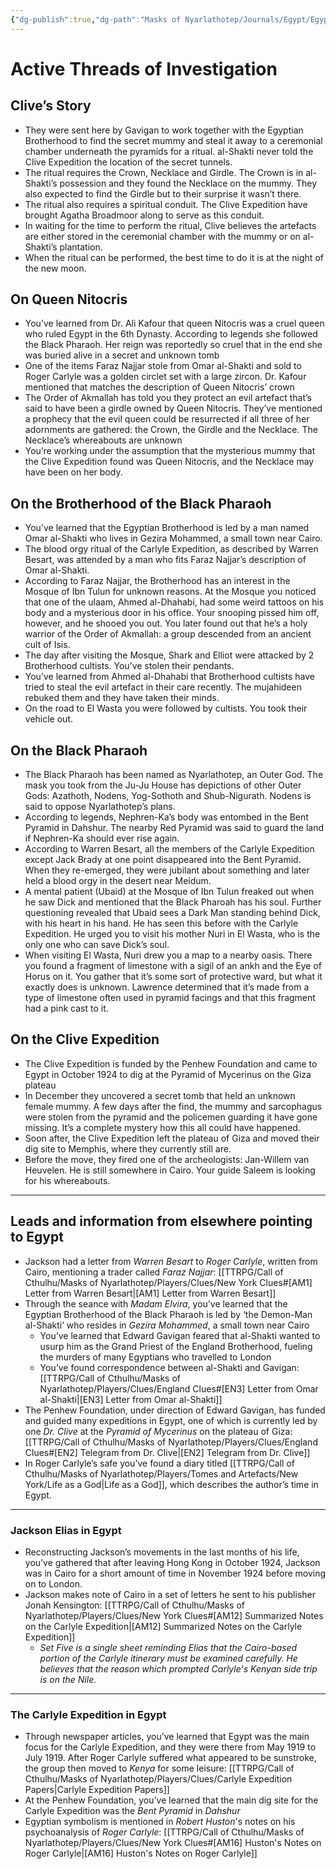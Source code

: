 ```yaml
---
{"dg-publish":true,"dg-path":"Masks of Nyarlathotep/Journals/Egypt/Egypt Leads.md","permalink":"/masks-of-nyarlathotep/journals/egypt/egypt-leads/","tags":["TTRPG/Games/MoN"]}
---
```


# Active Threads of Investigation

## Clive’s Story
- They were sent here by Gavigan to work together with the Egyptian Brotherhood to find the secret mummy and steal it away to a ceremonial chamber underneath the pyramids for a ritual. al-Shakti never told the Clive Expedition the location of the secret tunnels.
- The ritual requires the Crown, Necklace and Girdle. The Crown is in al-Shakti’s possession and they found the Necklace on the mummy. They also expected to find the Girdle but to their surprise it wasn’t there.
- The ritual also requires a spiritual conduit. The Clive Expedition have brought Agatha Broadmoor along to serve as this conduit.
- In waiting for the time to perform the ritual, Clive believes the artefacts are either stored in the ceremonial chamber with the mummy or on al-Shakti’s plantation.
- When the ritual can be performed, the best time to do it is at the night of the new moon.

## On Queen Nitocris
- You’ve learned from Dr. Ali Kafour that queen Nitocris was a cruel queen who ruled Egypt in the 6th Dynasty. According to legends she followed the Black Pharaoh. Her reign was reportedly so cruel that in the end she was buried alive in a secret and unknown tomb
- One of the items Faraz Najjar stole from Omar al-Shakti and sold to Roger Carlyle was a golden circlet set with a large zircon. Dr. Kafour mentioned that matches the description of Queen Nitocris’ crown
- The Order of Akmallah has told you they protect an evil artefact that’s said to have been a girdle owned by Queen Nitocris. They’ve mentioned a prophecy that the evil queen could be resurrected if all three of her adornments are gathered: the Crown, the Girdle and the Necklace. The Necklace’s whereabouts are unknown
- You’re working under the assumption that the mysterious mummy that the Clive Expedition found was Queen Nitocris, and the Necklace may have been on her body.

## On the Brotherhood of the Black Pharaoh
- You’ve learned that the Egyptian Brotherhood is led by a man named Omar al-Shakti who lives in Gezira Mohammed, a small town near Cairo.
- The blood orgy ritual of the Carlyle Expedition, as described by Warren Besart, was attended by a man who fits Faraz Najjar’s description of Omar al-Shakti.
- According to Faraz Najjar, the Brotherhood has an interest in the Mosque of Ibn Tulun for unknown reasons. At the Mosque you noticed that one of the ulaam, Ahmed al-Dhahabi, had some weird tattoos on his body and a mysterious door in his office. Your snooping pissed him off, however, and he shooed you out. You later found out that he’s a holy warrior of the Order of Akmallah: a group descended from an ancient cult of Isis.
- The day after visiting the Mosque, Shark and Elliot were attacked by 2 Brotherhood cultists. You’ve stolen their pendants.
- You’ve learned from Ahmed al-Dhahabi that Brotherhood cultists have tried to steal the evil artefact in their care recently. The mujahideen rebuked them and they have taken their minds.
- On the road to El Wasta you were followed by cultists. You took their vehicle out.

## On the Black Pharaoh
- The Black Pharaoh has been named as Nyarlathotep, an Outer God. The mask you took from the Ju-Ju House has depictions of other Outer Gods: Azathoth, Nodens, Yog-Sothoth and Shub-Nigurath. Nodens is said to oppose Nyarlathotep’s plans.
- According to legends, Nephren-Ka’s body was entombed in the Bent Pyramid in Dahshur. The nearby Red Pyramid was said to guard the land if Nephren-Ka should ever rise again.
- According to Warren Besart, all the members of the Carlyle Expedition except Jack Brady at one point disappeared into the Bent Pyramid. When they re-emerged, they were jubilant about something and later held a blood orgy in the desert near Meidum.
- A mental patient (Ubaid) at the Mosque of Ibn Tulun freaked out when he saw Dick and mentioned that the Black Pharoah has his soul. Further questioning revealed that Ubaid sees a Dark Man standing behind Dick, with his heart in his hand. He has seen this before with the Carlyle Expedition. He urged you to visit his mother Nuri in El Wasta, who is the only one who can save Dick’s soul.
- When visiting El Wasta, Nuri drew you a map to a nearby oasis. There you found a fragment of limestone with a sigil of an ankh and the Eye of Horus on it. You gather that it’s some sort of protective ward, but what it exactly does is unknown. Lawrence determined that it’s made from a type of limestone often used in pyramid facings and that this fragment had a pink cast to it.

## On the Clive Expedition
- The Clive Expedition is funded by the Penhew Foundation and came to Egypt in October 1924 to dig at the Pyramid of Mycerinus on the Giza plateau
- In December they uncovered a secret tomb that held an unknown female mummy. A few days after the find, the mummy and sarcophagus were stolen from the pyramid and the policemen guarding it have gone missing. It’s a complete mystery how this all could have happened.
- Soon after, the Clive Expedition left the plateau of Giza and moved their dig site to Memphis, where they currently still are.
- Before the move, they fired one of the archeologists: Jan-Willem van Heuvelen. He is still somewhere in Cairo. Your guide Saleem is looking for his whereabouts.

---

## Leads and information from elsewhere pointing to Egypt

- Jackson had a letter from *Warren Besart* to *Roger Carlyle*, written from Cairo, mentioning a trader called *Faraz Najjar*: [[TTRPG/Call of Cthulhu/Masks of Nyarlathotep/Players/Clues/New York Clues#[AM1] Letter from Warren Besart\|[AM1] Letter from Warren Besart]]
- Through the seance with *Madam Elvira*, you’ve learned that the Egyptian Brotherhood of the Black Pharaoh is led by ‘the Demon-Man al-Shakti’ who resides in *Gezira Mohammed*, a small town near Cairo
    - You’ve learned that Edward Gavigan feared that al-Shakti wanted to usurp him as the Grand Priest of the England Brotherhood, fueling the murders of many Egyptians who travelled to London
    - You’ve found correspondence between al-Shakti and Gavigan: [[TTRPG/Call of Cthulhu/Masks of Nyarlathotep/Players/Clues/England Clues#[EN3] Letter from Omar al-Shakti\|[EN3] Letter from Omar al-Shakti]]
- The Penhew Foundation, under direction of Edward Gavigan, has funded and guided many expeditions in Egypt, one of which is currently led by one *Dr. Clive* at the *Pyramid of Mycerinus* on the plateau of Giza: [[TTRPG/Call of Cthulhu/Masks of Nyarlathotep/Players/Clues/England Clues#[EN2] Telegram from Dr. Clive\|[EN2] Telegram from Dr. Clive]]
- In Roger Carlyle’s safe you’ve found a diary titled [[TTRPG/Call of Cthulhu/Masks of Nyarlathotep/Players/Tomes and Artefacts/New York/Life as a God\|Life as a God]], which describes the author’s time in Egypt.

---

### Jackson Elias in Egypt
- Reconstructing Jackson’s movements in the last months of his life, you’ve gathered that after leaving Hong Kong in October 1924, Jackson was in Cairo for a short amount of time in November 1924 before moving on to London.
- Jackson makes note of Cairo in a set of letters he sent to his publisher Jonah Kensington: [[TTRPG/Call of Cthulhu/Masks of Nyarlathotep/Players/Clues/New York Clues#[AM12] Summarized Notes on the Carlyle Expedition\|[AM12] Summarized Notes on the Carlyle Expedition]]
    - _Set Five is a single sheet reminding Elias that the Cairo-based portion of the Carlyle itinerary must be examined carefully. He believes that the reason which prompted Carlyle's Kenyan side trip is on the Nile._

---

### The Carlyle Expedition in Egypt
- Through newspaper articles, you’ve learned that Egypt was the main focus for the Carlyle Expedition, and they were there from May 1919 to July 1919. After Roger Carlyle suffered what appeared to be sunstroke, the group then moved to *Kenya* for some leisure: [[TTRPG/Call of Cthulhu/Masks of Nyarlathotep/Players/Clues/Carlyle Expedition Papers\|Carlyle Expedition Papers]]
- At the Penhew Foundation, you’ve learned that the main dig site for the Carlyle Expedition was the *Bent Pyramid* in *Dahshur*
- Egyptian symbolism is mentioned in *Robert Huston*'s notes on his psychoanalysis of *Roger Carlyle*: [[TTRPG/Call of Cthulhu/Masks of Nyarlathotep/Players/Clues/New York Clues#[AM16] Huston's Notes on Roger Carlyle\|[AM16] Huston's Notes on Roger Carlyle]]